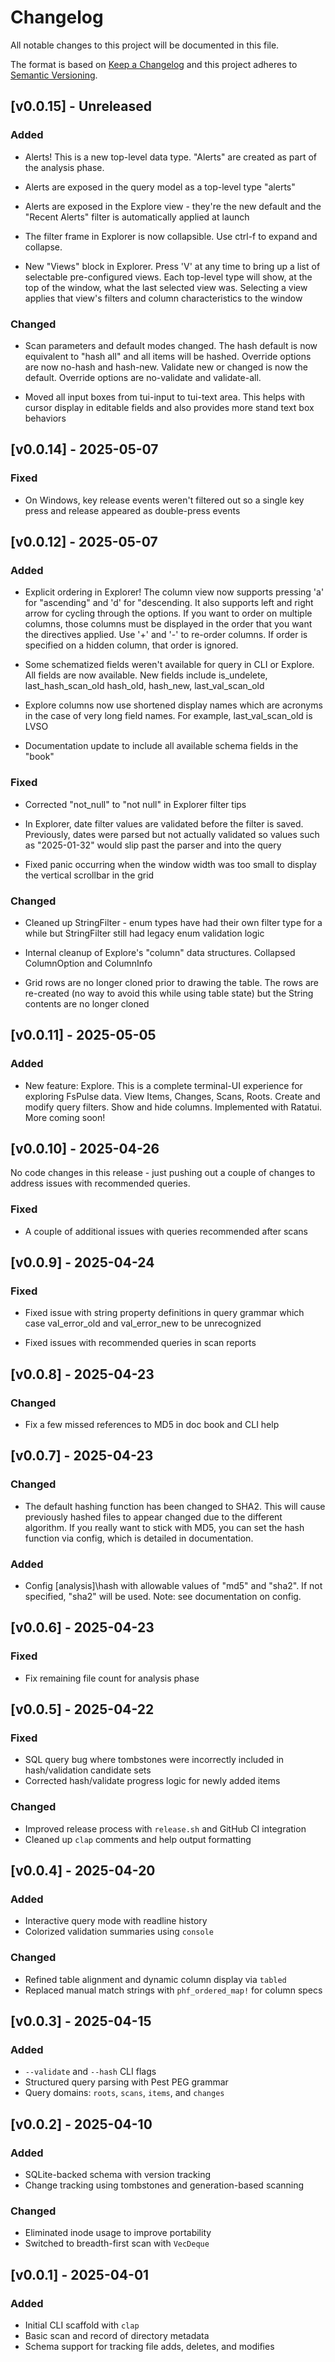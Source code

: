 # Changelog

All notable changes to this project will be documented in this file.

The format is based on [Keep a Changelog](https://keepachangelog.com/en/1.0.0/)
and this project adheres to [Semantic Versioning](https://semver.org/spec/v2.0.0.html).

## [v0.0.15] - Unreleased

### Added

- Alerts! This is a new top-level data type. "Alerts" are created as part
  of the analysis phase. 

- Alerts are exposed in the query model as a top-level type "alerts"

- Alerts are exposed in the Explore view - they're the new default and the
  "Recent Alerts" filter is automatically applied at launch

- The filter frame in Explorer is now collapsible. Use ctrl-f to expand and collapse.

- New "Views" block in Explorer. Press 'V' at any time to bring up a list of selectable
  pre-configured views. Each top-level type will show, at the top of the window, what
  the last selected view was. Selecting a view applies that view's filters and column
  characteristics to the window

### Changed

- Scan parameters and default modes changed. The hash default is now equivalent to
  "hash all" and all items will be hashed. Override options are now no-hash and
  hash-new. Validate new or changed is now the default. Override options are
  no-validate and validate-all.

- Moved all input boxes from tui-input to tui-text area. This helps with cursor
  display in editable fields and also provides more stand text box behaviors

## [v0.0.14] - 2025-05-07

### Fixed

- On Windows, key release events weren't filtered out so a single key press
  and release appeared as double-press events

## [v0.0.12] - 2025-05-07

### Added

- Explicit ordering in Explorer! The column view now supports pressing 'a' for
  "ascending" and 'd' for "descending. It also supports left and right arrow for
  cycling through the options. If you want to order on multiple columns, 
  those columns must be displayed in the order that you want the directives 
  applied. Use '+' and '-' to re-order columns. If order is specified on a 
  hidden column, that order is ignored. 

- Some schematized fields weren't available for query in CLI or Explore. All fields
  are now available. New fields include is_undelete, last_hash_scan_old
  hash_old, hash_new, last_val_scan_old

- Explore columns now use shortened display names which are acronyms in the case
  of very long field names. For example, last_val_scan_old is LVSO

- Documentation update to include all available schema fields in the "book"

### Fixed

- Corrected "not_null" to "not null" in Explorer filter tips

- In Explorer, date filter values are validated before the filter is saved.
  Previously, dates were parsed but not actually validated so values such as
  "2025-01-32" would slip past the parser and into the query

- Fixed panic occurring when the window width was too small to display the
  vertical scrollbar in the grid

### Changed

- Cleaned up StringFilter - enum types have had their own filter type for
  a while but StringFilter still had legacy enum validation logic

- Internal cleanup of Explore's "column" data structures. Collapsed
  ColumnOption and ColumnInfo

- Grid rows are no longer cloned prior to drawing the table. The rows
  are re-created (no way to avoid this while using table state) but the
  String contents are no longer cloned

## [v0.0.11] - 2025-05-05

### Added

- New feature: Explore. This is a complete terminal-UI experience for exploring
  FsPulse data. View Items, Changes, Scans, Roots. Create and modify query filters.
  Show and hide columns. Implemented with Ratatui. More coming soon!

## [v0.0.10] - 2025-04-26

No code changes in this release - just pushing out a couple of changes to address
issues with recommended queries.

### Fixed

- A couple of additional issues with queries recommended after scans


## [v0.0.9] - 2025-04-24

### Fixed

- Fixed issue with string property definitions in query grammar which case val_error_old and
  val_error_new to be unrecognized

- Fixed issues with recommended queries in scan reports

## [v0.0.8] - 2025-04-23

### Changed

- Fix a few missed references to MD5 in doc book and CLI help

## [v0.0.7] - 2025-04-23

### Changed

- The default hashing function has been changed to SHA2. This will cause previously hashed 
  files to appear changed due to the different algorithm. If you really
  want to stick with MD5, you can set the hash function via config, which is detailed
  in documentation.

### Added

- Config [analysis]\hash with allowable values of "md5" and "sha2". If not specified, "sha2" will be used.
  Note: see documentation on config.

## [v0.0.6] - 2025-04-23

### Fixed

- Fix remaining file count for analysis phase


## [v0.0.5] - 2025-04-22

### Fixed

- SQL query bug where tombstones were incorrectly included in hash/validation candidate sets
- Corrected hash/validate progress logic for newly added items

### Changed

- Improved release process with `release.sh` and GitHub CI integration
- Cleaned up `clap` comments and help output formatting


## [v0.0.4] - 2025-04-20
### Added
- Interactive query mode with readline history
- Colorized validation summaries using `console`

### Changed

- Refined table alignment and dynamic column display via `tabled`
- Replaced manual match strings with `phf_ordered_map!` for column specs


## [v0.0.3] - 2025-04-15

### Added

- `--validate` and `--hash` CLI flags
- Structured query parsing with Pest PEG grammar
- Query domains: `roots`, `scans`, `items`, and `changes`

## [v0.0.2] - 2025-04-10

### Added

- SQLite-backed schema with version tracking
- Change tracking using tombstones and generation-based scanning

### Changed

- Eliminated inode usage to improve portability
- Switched to breadth-first scan with `VecDeque`

## [v0.0.1] - 2025-04-01

### Added
- Initial CLI scaffold with `clap`
- Basic scan and record of directory metadata
- Schema support for tracking file adds, deletes, and modifies